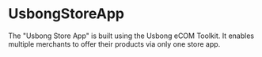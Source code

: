 # UsbongStoreApp
The "Usbong Store App" is built using the Usbong eCOM Toolkit. It enables multiple merchants to offer their products via only one store app.

